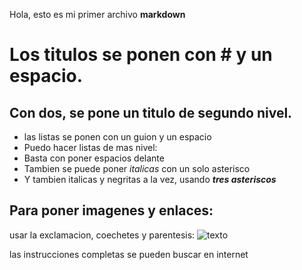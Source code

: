 Hola, esto es mi primer archivo **markdown**

# Los titulos se ponen con # y un espacio.

## Con dos, se pone un titulo de segundo nivel.

- las listas se ponen con un guion y un espacio
- Puedo hacer listas de mas nivel: 
 - Basta con poner espacios delante
- Tambien se puede poner *italicas* con un solo asterisco
- Y tambien italicas y negritas a la vez, usando ***tres asteriscos***

## Para poner imagenes y enlaces:
usar la exclamacion, coechetes y parentesis:
![texto](https://google.es)

las instrucciones completas se pueden buscar en internet
